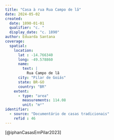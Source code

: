 ```yaml
---
title: "Casa à rua Rua Campo de lã"
date: 2024-05-02
created:
  date: 1890-01-01
  qualifier: "c. "
  display_date: "c. 1890"
author: Eduarda Santana
coverage:
  spatial:
    location:
      lat : -14.766340
      long: -49.578860
      name:
        text: |
          Rua Campo de lã
      city: "Pilar de Goiás"
      state: BR-GO
      country: "BR"
    extent:
      - type: "area"
        measurements: 114.08
        unit: "m²"
identifier:
  - source: "Documentário de casas tradicionais"
    refid : 46
---
```

[@iphanCasasEmPilar2023]
